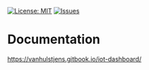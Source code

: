 [![License: MIT](https://img.shields.io/badge/License-MIT-yellow.svg)](https://opensource.org/licenses/MIT)
[![Issues](https://img.shields.io/github/issues/badges/shields.svg)](https://github.com/JensVanhulst/IOT-Dashboard/issues)

# Documentation

https://vanhulstjens.gitbook.io/iot-dashboard/
